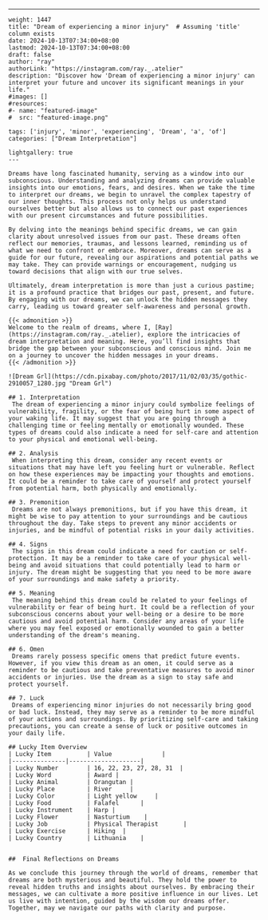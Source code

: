 ---
    weight: 1447
    title: "Dream of experiencing a minor injury"  # Assuming 'title' column exists
    date: 2024-10-13T07:34:00+08:00
    lastmod: 2024-10-13T07:34:00+08:00
    draft: false
    author: "ray"
    authorLink: "https://instagram.com/ray._.atelier"
    description: "Discover how 'Dream of experiencing a minor injury' can interpret your future and uncover its significant meanings in your life."
    #images: []
    #resources:
    #- name: "featured-image"
    #  src: "featured-image.png"
    
    tags: ['injury', 'minor', 'experiencing', 'Dream', 'a', 'of']
    categories: ["Dream Interpretation"]
    
    lightgallery: true
    ---
    
    Dreams have long fascinated humanity, serving as a window into our subconscious. Understanding and analyzing dreams can provide valuable insights into our emotions, fears, and desires. When we take the time to interpret our dreams, we begin to unravel the complex tapestry of our inner thoughts. This process not only helps us understand ourselves better but also allows us to connect our past experiences with our present circumstances and future possibilities.
    
    By delving into the meanings behind specific dreams, we can gain clarity about unresolved issues from our past. These dreams often reflect our memories, traumas, and lessons learned, reminding us of what we need to confront or embrace. Moreover, dreams can serve as a guide for our future, revealing our aspirations and potential paths we may take. They can provide warnings or encouragement, nudging us toward decisions that align with our true selves.
    
    Ultimately, dream interpretation is more than just a curious pastime; it is a profound practice that bridges our past, present, and future. By engaging with our dreams, we can unlock the hidden messages they carry, leading us toward greater self-awareness and personal growth.
    
    {{< admonition >}}
    Welcome to the realm of dreams, where I, [Ray](https://instagram.com/ray._.atelier), explore the intricacies of dream interpretation and meaning. Here, you’ll find insights that bridge the gap between your subconscious and conscious mind. Join me on a journey to uncover the hidden messages in your dreams.
    {{< /admonition >}}
    
    ![Dream Grl](https://cdn.pixabay.com/photo/2017/11/02/03/35/gothic-2910057_1280.jpg "Dream Grl")
    
    ## 1. Interpretation
     The dream of experiencing a minor injury could symbolize feelings of vulnerability, fragility, or the fear of being hurt in some aspect of your waking life. It may suggest that you are going through a challenging time or feeling mentally or emotionally wounded. These types of dreams could also indicate a need for self-care and attention to your physical and emotional well-being.
    
    ## 2. Analysis
     When interpreting this dream, consider any recent events or situations that may have left you feeling hurt or vulnerable. Reflect on how these experiences may be impacting your thoughts and emotions. It could be a reminder to take care of yourself and protect yourself from potential harm, both physically and emotionally.
    
    ## 3. Premonition
     Dreams are not always premonitions, but if you have this dream, it might be wise to pay attention to your surroundings and be cautious throughout the day. Take steps to prevent any minor accidents or injuries, and be mindful of potential risks in your daily activities.
    
    ## 4. Signs
     The signs in this dream could indicate a need for caution or self-protection. It may be a reminder to take care of your physical well-being and avoid situations that could potentially lead to harm or injury. The dream might be suggesting that you need to be more aware of your surroundings and make safety a priority.
    
    ## 5. Meaning
     The meaning behind this dream could be related to your feelings of vulnerability or fear of being hurt. It could be a reflection of your subconscious concerns about your well-being or a desire to be more cautious and avoid potential harm. Consider any areas of your life where you may feel exposed or emotionally wounded to gain a better understanding of the dream's meaning.
    
    ## 6. Omen
     Dreams rarely possess specific omens that predict future events. However, if you view this dream as an omen, it could serve as a reminder to be cautious and take preventative measures to avoid minor accidents or injuries. Use the dream as a sign to stay safe and protect yourself.
    
    ## 7. Luck
     Dreams of experiencing minor injuries do not necessarily bring good or bad luck. Instead, they may serve as a reminder to be more mindful of your actions and surroundings. By prioritizing self-care and taking precautions, you can create a sense of luck or positive outcomes in your daily life.
    
    ## Lucky Item Overview
    | Lucky Item          | Value              |
    |---------------|--------------------|
    | Lucky Number        | 16, 22, 23, 27, 28, 31  |
    | Lucky Word          | Award |
    | Lucky Animal        | Orangutan |
    | Lucky Place         | River     |
    | Lucky Color         | Light yellow     |
    | Lucky Food          | Falafel      |
    | Lucky Instrument    | Harp |
    | Lucky Flower        | Nasturtium    |
    | Lucky Job           | Physical Therapist       |
    | Lucky Exercise      | Hiking  |
    | Lucky Country       | Lithuania    |
    
    
    ##  Final Reflections on Dreams
    
    As we conclude this journey through the world of dreams, remember that dreams are both mysterious and beautiful. They hold the power to reveal hidden truths and insights about ourselves. By embracing their messages, we can cultivate a more positive influence in our lives. Let us live with intention, guided by the wisdom our dreams offer. Together, may we navigate our paths with clarity and purpose.
    